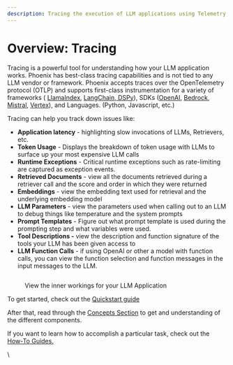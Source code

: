 ```yaml
---
description: Tracing the execution of LLM applications using Telemetry
---
```


# Overview: Tracing

Tracing is a powerful tool for understanding how your LLM application works. Phoenix has best-class tracing capabilities and is not tied to any LLM vendor or framework. Phoenix accepts traces over the OpenTelemetry protocol (OTLP) and supports first-class instrumentation for a variety of frameworks ( [LlamaIndex](../tracing/integrations-tracing/llamaindex.md), [LangChain](../tracing/integrations-tracing/langchain.md),[ DSPy](../tracing/integrations-tracing/dspy.md)),  SDKs ([OpenAI](../tracing/integrations-tracing/openai.md), [Bedrock](../tracing/integrations-tracing/bedrock.md), [Mistral](../tracing/integrations-tracing/mistralai.md), [Vertex](../tracing/integrations-tracing/vertexai.md)), and Languages. (Python, Javascript, etc.)

Tracing can help you track down issues like:

* **Application latency** - highlighting slow invocations of LLMs, Retrievers, etc.
* **Token Usage** - Displays the breakdown of token usage with LLMs to surface up your most expensive LLM calls
* **Runtime Exceptions** - Critical runtime exceptions such as rate-limiting are captured as exception events.
* **Retrieved Documents** - view all the documents retrieved during a retriever call and the score and order in which they were returned
* **Embeddings** - view the embedding text used for retrieval and the underlying embedding model
* **LLM Parameters** - view the parameters used when calling out to an LLM to debug things like temperature and the system prompts
* **Prompt Templates** - Figure out what prompt template is used during the prompting step and what variables were used.
* **Tool Descriptions -** view the description and function signature of the tools your LLM has been given access to
* **LLM Function Calls** - if using OpenAI or other a model with function calls, you can view the function selection and function messages in the input messages to the LLM.

<figure><img src="https://storage.googleapis.com/arize-assets/phoenix/assets/images/trace_details.png" alt=""><figcaption><p>View the inner workings for your LLM Application</p></figcaption></figure>

To get started, check out the [Quickstart guide](../tracing/quckstart-tracing.md)

After that, read through the [Concepts Section](../tracing/concepts-tracing.md) to get and understanding of the different components.

If you want to learn how to accomplish a particular task, check out the [How-To Guides.](../tracing/how-to-tracing/)

\
